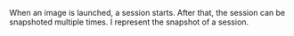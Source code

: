 When an image is launched, a session starts. After that, the session can be snapshoted multiple times. I represent the snapshot of a session.